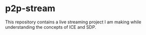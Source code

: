 # p2p-stream
This repository contains a live streaming project I am making while understanding the concepts of ICE and SDP.
